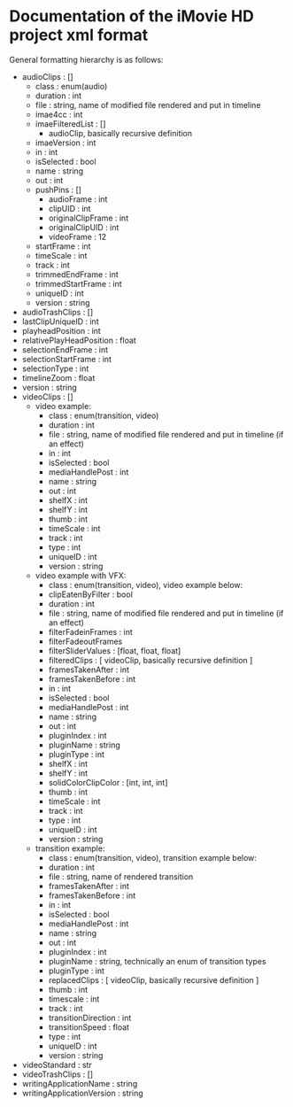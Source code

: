# Documentation of the iMovie HD project xml format

General formatting hierarchy is as follows:

- audioClips : []
  - class : enum(audio)
  - duration : int
  - file : string, name of modified file rendered and put in timeline
  - imae4cc : int
  - imaeFilteredList : []
    - audioClip, basically recursive definition
  - imaeVersion : int
  - in : int
  - isSelected : bool
  - name : string
  - out : int
  - pushPins : []
    - audioFrame : int
    - clipUID : int
    - originalClipFrame : int
    - originalClipUID : int
    - videoFrame : 12
  - startFrame : int
  - timeScale : int
  - track : int
  - trimmedEndFrame : int
  - trimmedStartFrame : int
  - uniqueID : int
  - version : string  
- audioTrashClips : []
- lastClipUniqueID : int
- playheadPosition : int
- relativePlayHeadPosition : float
- selectionEndFrame : int
- selectionStartFrame : int
- selectionType : int
- timelineZoom : float
- version : string
- videoClips : []
  - video example:
    - class : enum(transition, video)
    - duration : int
    - file : string, name of modified file rendered and put in timeline (if an effect)
    - in : int
    - isSelected : bool
    - mediaHandlePost : int
    - name : string
    - out : int
    - shelfX : int
    - shelfY : int
    - thumb : int
    - timeScale : int
    - track : int
    - type : int
    - uniqueID : int
    - version : string
  - video example with VFX:
    - class : enum(transition, video), video example below:
    - clipEatenByFilter : bool
    - duration : int
    - file : string, name of modified file rendered and put in timeline (if an effect)
    - filterFadeinFrames : int
    - filterFadeoutFrames
    - filterSliderValues : [float, float, float]
    - filteredClips : [ videoClip, basically recursive definition ]
    - framesTakenAfter : int
    - framesTakenBefore : int
    - in : int
    - isSelected : bool
    - mediaHandlePost : int
    - name : string
    - out : int
    - pluginIndex : int
    - pluginName : string
    - pluginType : int
    - shelfX : int
    - shelfY : int
    - solidColorClipColor : [int, int, int]
    - thumb : int
    - timeScale : int
    - track : int
    - type : int
    - uniqueID : int
    - version : string
  - transition example:
    - class : enum(transition, video), transition example below:
    - duration : int
    - file : string, name of rendered transition
    - framesTakenAfter : int
    - framesTakenBefore : int
    - in : int
    - isSelected : bool
    - mediaHandlePost : int
    - name : string
    - out : int
    - pluginIndex : int
    - pluginName : string, technically an enum of transition types
    - pluginType : int
    - replacedClips : [ videoClip, basically recursive definition ]
    - thumb : int
    - timescale : int
    - track : int
    - transitionDirection : int
    - transitionSpeed : float
    - type : int
    - uniqueID : int
    - version : string
- videoStandard : str
- videoTrashClips : []
- writingApplicationName : string
- writingApplicationVersion : string
